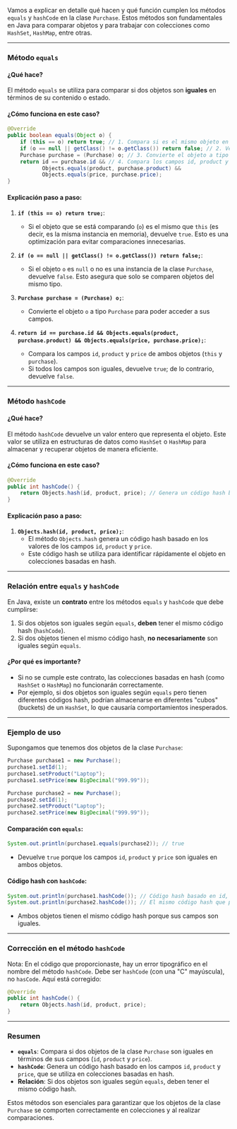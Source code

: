 Vamos a explicar en detalle qué hacen y qué función cumplen los métodos `equals` y `hashCode` en la clase `Purchase`. Estos métodos son fundamentales en Java para comparar objetos y para trabajar con colecciones como `HashSet`, `HashMap`, entre otras.

---

### **Método `equals`**

#### **¿Qué hace?**
El método `equals` se utiliza para comparar si dos objetos son **iguales** en términos de su contenido o estado.

#### **¿Cómo funciona en este caso?**
```java
@Override
public boolean equals(Object o) {
    if (this == o) return true; // 1. Compara si es el mismo objeto en memoria
    if (o == null || getClass() != o.getClass()) return false; // 2. Verifica si el objeto es nulo o de otra clase
    Purchase purchase = (Purchase) o; // 3. Convierte el objeto a tipo Purchase
    return id == purchase.id && // 4. Compara los campos id, product y price
           Objects.equals(product, purchase.product) &&
           Objects.equals(price, purchase.price);
}
```

#### **Explicación paso a paso**:
1. **`if (this == o) return true;`**:
    - Si el objeto que se está comparando (`o`) es el mismo que `this` (es decir, es la misma instancia en memoria), devuelve `true`. Esto es una optimización para evitar comparaciones innecesarias.

2. **`if (o == null || getClass() != o.getClass()) return false;`**:
    - Si el objeto `o` es `null` o no es una instancia de la clase `Purchase`, devuelve `false`. Esto asegura que solo se comparen objetos del mismo tipo.

3. **`Purchase purchase = (Purchase) o;`**:
    - Convierte el objeto `o` a tipo `Purchase` para poder acceder a sus campos.

4. **`return id == purchase.id && Objects.equals(product, purchase.product) && Objects.equals(price, purchase.price);`**:
    - Compara los campos `id`, `product` y `price` de ambos objetos (`this` y `purchase`).
    - Si todos los campos son iguales, devuelve `true`; de lo contrario, devuelve `false`.

---

### **Método `hashCode`**

#### **¿Qué hace?**
El método `hashCode` devuelve un valor entero que representa el objeto. Este valor se utiliza en estructuras de datos como `HashSet` o `HashMap` para almacenar y recuperar objetos de manera eficiente.

#### **¿Cómo funciona en este caso?**
```java
@Override
public int hashCode() {
    return Objects.hash(id, product, price); // Genera un código hash basado en los campos id, product y price
}
```

#### **Explicación paso a paso**:
1. **`Objects.hash(id, product, price);`**:
    - El método `Objects.hash` genera un código hash basado en los valores de los campos `id`, `product` y `price`.
    - Este código hash se utiliza para identificar rápidamente el objeto en colecciones basadas en hash.

---

### **Relación entre `equals` y `hashCode`**

En Java, existe un **contrato** entre los métodos `equals` y `hashCode` que debe cumplirse:
1. Si dos objetos son iguales según `equals`, **deben** tener el mismo código hash (`hashCode`).
2. Si dos objetos tienen el mismo código hash, **no necesariamente** son iguales según `equals`.

#### **¿Por qué es importante?**
- Si no se cumple este contrato, las colecciones basadas en hash (como `HashSet` o `HashMap`) no funcionarán correctamente.
- Por ejemplo, si dos objetos son iguales según `equals` pero tienen diferentes códigos hash, podrían almacenarse en diferentes "cubos" (buckets) de un `HashSet`, lo que causaría comportamientos inesperados.

---

### **Ejemplo de uso**

Supongamos que tenemos dos objetos de la clase `Purchase`:

```java
Purchase purchase1 = new Purchase();
purchase1.setId(1);
purchase1.setProduct("Laptop");
purchase1.setPrice(new BigDecimal("999.99"));

Purchase purchase2 = new Purchase();
purchase2.setId(1);
purchase2.setProduct("Laptop");
purchase2.setPrice(new BigDecimal("999.99"));
```

#### **Comparación con `equals`**:
```java
System.out.println(purchase1.equals(purchase2)); // true
```
- Devuelve `true` porque los campos `id`, `product` y `price` son iguales en ambos objetos.

#### **Código hash con `hashCode`**:
```java
System.out.println(purchase1.hashCode()); // Código hash basado en id, product y price
System.out.println(purchase2.hashCode()); // El mismo código hash que purchase1
```
- Ambos objetos tienen el mismo código hash porque sus campos son iguales.

---

### **Corrección en el método `hashCode`**
Nota: En el código que proporcionaste, hay un error tipográfico en el nombre del método `hashCode`. Debe ser `hashCode` (con una "C" mayúscula), no `hasCode`. Aquí está corregido:

```java
@Override
public int hashCode() {
    return Objects.hash(id, product, price);
}
```

---

### **Resumen**
- **`equals`**: Compara si dos objetos de la clase `Purchase` son iguales en términos de sus campos (`id`, `product` y `price`).
- **`hashCode`**: Genera un código hash basado en los campos `id`, `product` y `price`, que se utiliza en colecciones basadas en hash.
- **Relación**: Si dos objetos son iguales según `equals`, deben tener el mismo código hash.

Estos métodos son esenciales para garantizar que los objetos de la clase `Purchase` se comporten correctamente en colecciones y al realizar comparaciones.